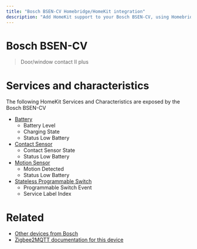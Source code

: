 ```yaml
---
title: "Bosch BSEN-CV Homebridge/HomeKit integration"
description: "Add HomeKit support to your Bosch BSEN-CV, using Homebridge, Zigbee2MQTT and homebridge-z2m."
---
```

<!---
This file has been GENERATED using src/docgen/docgen.ts
DO NOT EDIT THIS FILE MANUALLY!
-->
# Bosch BSEN-CV
> Door/window contact II plus


# Services and characteristics
The following HomeKit Services and Characteristics are exposed by
the Bosch BSEN-CV

* [Battery](../../battery.md)
  * Battery Level
  * Charging State
  * Status Low Battery
* [Contact Sensor](../../sensors.md)
  * Contact Sensor State
  * Status Low Battery
* [Motion Sensor](../../sensors.md)
  * Motion Detected
  * Status Low Battery
* [Stateless Programmable Switch](../../action.md)
  * Programmable Switch Event
  * Service Label Index


# Related
* [Other devices from Bosch](../index.md#bosch)
* [Zigbee2MQTT documentation for this device](https://www.zigbee2mqtt.io/devices/BSEN-CV.html)